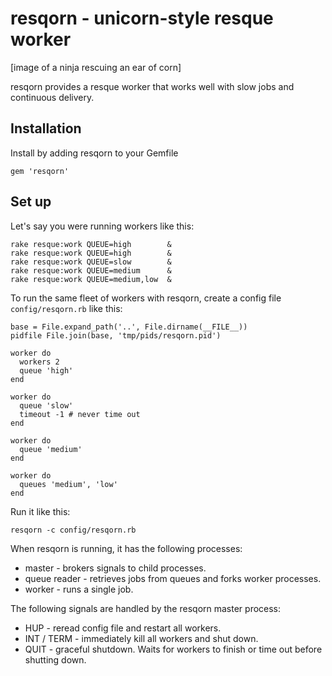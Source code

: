 # resqorn - unicorn-style resque worker

[image of a ninja rescuing an ear of corn]

resqorn provides a resque worker that works well with
slow jobs and continuous delivery.

## Installation

Install by adding resqorn to your Gemfile

    gem 'resqorn'

## Set up

Let's say you were running workers like this:

    rake resque:work QUEUE=high        &
    rake resque:work QUEUE=high        &
    rake resque:work QUEUE=slow        &
    rake resque:work QUEUE=medium      &
    rake resque:work QUEUE=medium,low  &

To run the same fleet of workers with resqorn, create a config file
`config/resqorn.rb` like this:

    base = File.expand_path('..', File.dirname(__FILE__))
    pidfile File.join(base, 'tmp/pids/resqorn.pid')

    worker do
      workers 2
      queue 'high'
    end

    worker do
      queue 'slow'
      timeout -1 # never time out
    end

    worker do
      queue 'medium'
    end

    worker do
      queues 'medium', 'low'
    end

Run it like this:

    resqorn -c config/resqorn.rb

When resqorn is running, it has the following processes:

* master - brokers signals to child processes.
* queue reader - retrieves jobs from queues and forks worker processes.
* worker - runs a single job.

The following signals are handled by the resqorn master process:

* HUP - reread config file and restart all workers.
* INT / TERM - immediately kill all workers and shut down.
* QUIT - graceful shutdown. Waits for workers to finish or time out before shutting down.

